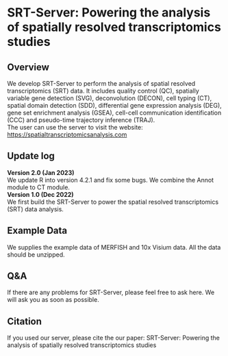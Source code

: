 # SRT-Server: Powering the analysis of spatially resolved transcriptomics studies <br>

## Overview
We develop SRT-Server to perform the analysis of spatial resolved transcriptomics (SRT) data. It includes quality control (QC), spatially variable gene detection (SVG), deconvolution (DECON), cell typing (CT), spatial domain detection (SDD), differential gene expression analysis (DEG), gene set enrichment analysis (GSEA), cell-cell communication identification (CCC) and pseudo-time trajectory inference (TRAJ). <br>
The user can use the server to visit the website: https://spatialtranscriptomicsanalysis.com

## Update log
<strong>Version 2.0 (Jan 2023)</strong><br>
We update R into version 4.2.1 and fix some bugs. We combine the Annot module to CT module. <br>
<strong>Version 1.0 (Dec 2022)</strong><br>
We first build the SRT-Server to power the spatial resolved transcriptomics (SRT) data analysis. 

## Example Data
We supplies the example data of MERFISH and 10x Visium data. All the data should be unzipped.

## Q&A
If there are any problems for SRT-Server, please feel free to ask here. We will ask you as soon as possible. 

## Citation
If you used our server, please cite the our paper: SRT-Server: Powering the analysis of spatially resolved transcriptomics studies <br>
